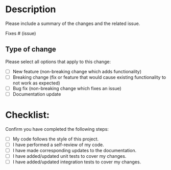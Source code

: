 # Description

Please include a summary of the changes and the related issue.

Fixes # (issue)

## Type of change

Please select all options that apply to this change:

- [ ] New feature (non-breaking change which adds functionality)
- [ ] Breaking change (fix or feature that would cause existing functionality to not work as expected)
- [ ] Bug fix (non-breaking change which fixes an issue)
- [ ] Documentation update

# Checklist:

Confirm you have completed the following steps:

- [ ] My code follows the style of this project.
- [ ] I have performed a self-review of my code.
- [ ] I have made corresponding updates to the documentation.
- [ ] I have added/updated unit tests to cover my changes.
- [ ] I have added/updated integration tests to cover my changes.
